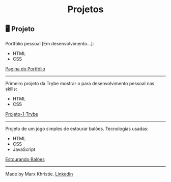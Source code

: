 <h1 align="center">
 Projetos
</h1>


## 🖥 Projeto 

Portfólio pessoal [Em desenvolvimento...]: 
<ul>
<li>HTML</li> 
<li>CSS</li>
</ul>

<a href="https://marxneves.github.io/Projetos/PortfolioHTML/"> Pagina do Portfólio</a>
<hr>

Primeiro projeto da Trybe mostrar o para desenvolvimento pessoal nas skills: 
<ul>
<li>HTML</li> 
<li>CSS</li>
</ul>

<a href="https://marxneves.github.io/Projetos/first-Trybe-Project/"> Projeto-1-Trybe </a>
<hr>

Projeto de um jogo simples de estourar balões. Tecnologias usadas: 
<ul>
<li>HTML</li> 
<li>CSS</li>
<li>JavaScript</li>
</ul>

<a href="https://marxneves.github.io/Projetos/estourando_baloes"> Estourando Balões </a>
<hr>


Made by Marx Khristie.
[Linkedin](https://www.linkedin.com/in/marxkhristie/)

